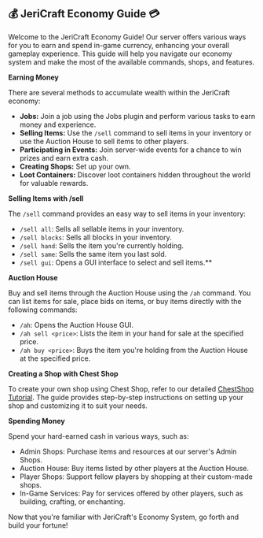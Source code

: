 ## 💰 JeriCraft Economy Guide 💳

Welcome to the JeriCraft Economy Guide! Our server offers various ways for you to earn and spend in-game currency,
enhancing your overall gameplay experience. This guide will help you navigate our economy system and make the most of
the available commands, shops, and features.

**Earning Money**

There are several methods to accumulate wealth within the JeriCraft economy:

- **Jobs:** Join a job using the Jobs plugin and perform various tasks to earn money and experience.
- **Selling Items:** Use the `/sell` command to sell items in your inventory or use the Auction House to sell items to
  other players.
- **Participating in Events:** Join server-wide events for a chance to win prizes and earn extra cash.
- **Creating Shops:** Set up your own.
- **Loot Containers:** Discover loot containers hidden throughout the world for valuable rewards.

**Selling Items with /sell**

The `/sell` command provides an easy way to sell items in your inventory:

- `/sell all`: Sells all sellable items in your inventory.
- `/sell blocks`: Sells all blocks in your inventory.
- `/sell hand`: Sells the item you're currently holding.
- `/sell same`: Sells the same item you last sold.
- `/sell gui`: Opens a GUI interface to select and sell items.**

**Auction House**

Buy and sell items through the Auction House using the `/ah` command. You can list items for sale, place bids on items,
or buy items directly with the following commands:

- `/ah`: Opens the Auction House GUI.
- `/ah sell <price>`: Lists the item in your hand for sale at the specified price.
- `/ah buy <price>`: Buys the item you're holding from the Auction House at the specified price.

**Creating a Shop with Chest Shop**

To create your own shop using Chest Shop, refer to our
detailed [ChestShop Tutorial](https://github.com/Chalwk77/JeriCraftDocs/docs/guides/ChestShop). The guide provides
step-by-step instructions on setting up your shop and customizing it to suit your needs.

**Spending Money**

Spend your hard-earned cash in various ways, such as:

- Admin Shops: Purchase items and resources at our server's Admin Shops.
- Auction House: Buy items listed by other players at the Auction House.
- Player Shops: Support fellow players by shopping at their custom-made shops.
- In-Game Services: Pay for services offered by other players, such as building, crafting, or enchanting.

Now that you're familiar with JeriCraft's Economy System, go forth and build your fortune!
